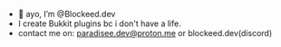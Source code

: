- 👋 ayo, I’m @Blockeed.dev
- I create Bukkit plugins bc i don't have a life.
- contact me on: paradisee.dev@proton.me or blockeed.dev(discord)

<!---
Blockeed4dev/Blockeed4dev is a ✨ special ✨ repository because its `README.md` (this file) appears on your GitHub profile.
You can click the Preview link to take a look at your changes.
--->
